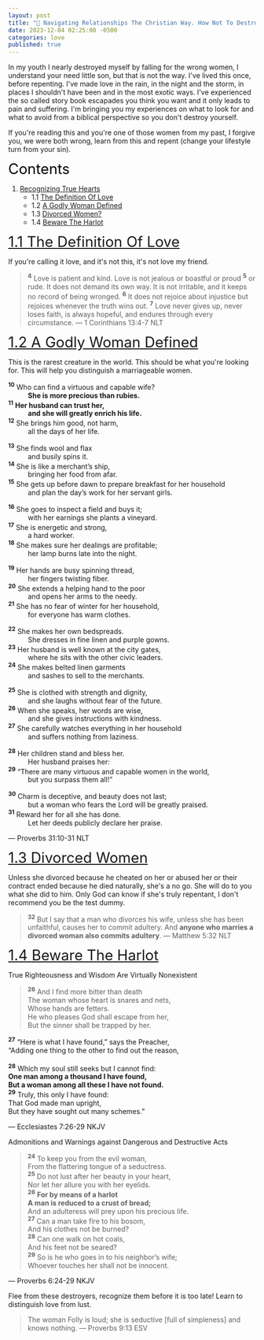 ```yaml
---
layout: post
title: "👫 Navigating Relationships The Christian Way. How Not To Destroy Yourself."
date: 2023-12-04 02:25:00 -0500
categories: love
published: true
---
```


In my youth I nearly destroyed myself by falling for the wrong women, I understand your need little son, but that is not the way. I've lived this once, before repenting. I've made love in the rain, in the night and the storm, in places I shouldn't have been and in the most exotic ways. I've experienced the so called story book escapades you think you want and it only leads to pain and suffering. I'm bringing you my experiences on what to look for and what to avoid from a biblical perspective so you don't destroy yourself.

If you're reading this and you're one of those women from my past, I forgive you, we were both wrong, learn from this and repent (change your lifestyle turn from your sin).

<a name="contents" style="font-size:2.1em;color:black;">Contents</a>

1. <a href="#recognize">Recognizing True Hearts</a>
    - 1.1 <a href="#love">The Definition Of Love</a>
    - 1.2 <a href="#woman">A Godly Woman Defined</a>
    - 1.3 <a href="#divorce">Divorced Women?</a>
    - 1.4 <a href="#beware">Beware The Harlot</a>

<!-- 2. <a href="#responsibility">Responsibility</a>
    - 2.1 <a href="#man">What Is Expected Of Men</a> -->

<!-- - 1.5 <a href="#time">Time Is Limited</a>
- 1.6 <a href="#divorce">Flee From The Divorced</a> -->

<a name="love" href="#contents" style="font-size:2.1em;">1.1 The Definition Of Love</a>

If you're calling it love, and it's not this, it's not love my friend.

> <sup style="font-weight:bold;">4</sup> Love is patient and kind. Love is not jealous or boastful or proud <sup style="font-weight:bold;">5</sup> or rude. It does not demand its own way. It is not irritable, and it keeps no record of being wronged. <sup style="font-weight:bold;">6</sup> It does not rejoice about injustice but rejoices whenever the truth wins out. <sup style="font-weight:bold;">7</sup> Love never gives up, never loses faith, is always hopeful, and endures through every circumstance. &mdash; 1 Corinthians 13:4-7 NLT

<a name="woman" href="#contents" style="font-size:2.1em;">1.2 A Godly Woman Defined</a>

This is the rarest creature in the world. This should be what you're looking for. This will help you distinguish a marriageable women.

> 
<sup style="font-weight:bold;">10</sup> Who can find a virtuous and capable wife?<br>
<span style="margin-left: 40px;">**She is more precious than rubies.**</span><br>
<sup style="font-weight:bold;">11</sup> **Her husband can trust her,**<br>
<span style="margin-left: 40px;">**and she will greatly enrich his life.**</span><br>
<sup style="font-weight:bold;">12</sup> She brings him good, not harm,<br>
<span style="margin-left: 40px;">all the days of her life.</span><br>
> 
<sup style="font-weight:bold;">13</sup> She finds wool and flax<br>
<span style="margin-left: 40px;">and busily spins it.</span><br>
<sup style="font-weight:bold;">14</sup> She is like a merchant’s ship,<br>
<span style="margin-left: 40px;">bringing her food from afar.</span><br>
<sup style="font-weight:bold;">15</sup> She gets up before dawn to prepare breakfast for her household<br>
<span style="margin-left: 40px;">and plan the day’s work for her servant girls.</span><br>
>
<sup style="font-weight:bold;">16</sup> She goes to inspect a field and buys it;<br>
<span style="margin-left: 40px;">with her earnings she plants a vineyard.</span><br>
<sup style="font-weight:bold;">17</sup> She is energetic and strong,<br>
<span style="margin-left: 40px;">a hard worker.</span><br>
<sup style="font-weight:bold;">18</sup> She makes sure her dealings are profitable;<br>
<span style="margin-left: 40px;">her lamp burns late into the night.</span><br>
>
<sup style="font-weight:bold;">19</sup> Her hands are busy spinning thread,<br>
<span style="margin-left: 40px;">her fingers twisting fiber.</span><br>
<sup style="font-weight:bold;">20</sup> She extends a helping hand to the poor<br>
<span style="margin-left: 40px;">and opens her arms to the needy.</span><br>
<sup style="font-weight:bold;">21</sup> She has no fear of winter for her household,<br>
<span style="margin-left: 40px;">for everyone has warm clothes.</span><br>
>
<sup style="font-weight:bold;">22</sup> She makes her own bedspreads.<br>
<span style="margin-left: 40px;">She dresses in fine linen and purple gowns.</span><br>
<sup style="font-weight:bold;">23</sup> Her husband is well known at the city gates,<br>
<span style="margin-left: 40px;">where he sits with the other civic leaders.</span><br>
<sup style="font-weight:bold;">24</sup> She makes belted linen garments<br>
<span style="margin-left: 40px;">and sashes to sell to the merchants.</span><br>
>
<sup style="font-weight:bold;">25</sup> She is clothed with strength and dignity,<br>
<span style="margin-left: 40px;">and she laughs without fear of the future.</span><br>
<sup style="font-weight:bold;">26</sup> When she speaks, her words are wise,<br>
<span style="margin-left: 40px;">and she gives instructions with kindness.</span><br>
<sup style="font-weight:bold;">27</sup> She carefully watches everything in her household<br>
<span style="margin-left: 40px;">and suffers nothing from laziness.</span><br>
>
<sup style="font-weight:bold;">28</sup> Her children stand and bless her.<br>
<span style="margin-left: 40px;">Her husband praises her:</span><br>
<sup style="font-weight:bold;">29</sup> “There are many virtuous and capable women in the world,<br>
<span style="margin-left: 40px;">but you surpass them all!”</span><br>
>
<sup style="font-weight:bold;">30</sup> Charm is deceptive, and beauty does not last;<br>
<span style="margin-left: 40px;">but a woman who fears the Lord will be greatly praised.</span><br>
<sup style="font-weight:bold;">31</sup> Reward her for all she has done.<br>
<span style="margin-left: 40px;">Let her deeds publicly declare her praise.</span>
>
&mdash; Proverbs 31:10-31 NLT

<!-- <a name="beware" href="#contents" style="font-size:2.1em;">1.3 Time Is Limited</a>

> Under construction -->

<a name="divorce" href="#contents" style="font-size:2.1em;">1.3 Divorced Women</a>

Unless she divorced because he cheated on her or abused her or their contract ended because he died naturally, she's a no go. She will do to you what she did to him. Only God can know if she's truly repentant, I don't recommend you be the test dummy.

<!-- Save yourself, and hide your children from the influence of these types of people, lest they grow up in the same misery. -->

> <sup style="font-weight:bold;">32</sup> But I say that a man who divorces his wife, unless she has been unfaithful, causes her to commit adultery. And **anyone who marries a divorced woman also commits adultery**. &mdash; Matthew 5:32 NLT

<a name="beware" href="#contents" style="font-size:2.1em;">1.4 Beware The Harlot</a>

True Righteousness and Wisdom Are Virtually Nonexistent

> <sup style="font-weight:bold;">26</sup> And I find more bitter than death<br>
The woman whose heart is snares and nets,<br>
Whose hands are fetters.<br>
He who pleases God shall escape from her,<br>
But the sinner shall be trapped by her.<br>
>
<sup style="font-weight:bold;">27</sup> “Here is what I have found,” says the Preacher,<br>
“Adding one thing to the other to find out the reason,<br><br>
<sup style="font-weight:bold;">28</sup> Which my soul still seeks but I cannot find:<br>
**One man among a thousand I have found,<br>
But a woman among all these I have not found.**<br>
<sup style="font-weight:bold;">29</sup> Truly, this only I have found:<br>
That God made man upright,<br>
But they have sought out many schemes.”<br>
>
&mdash; Ecclesiastes 7:26-29 NKJV

Admonitions and Warnings against Dangerous and Destructive Acts

> <sup style="font-weight:bold;">24</sup> To keep you from the evil woman,<br>
From the flattering tongue of a seductress.<br>
<sup style="font-weight:bold;">25</sup> Do not lust after her beauty in your heart,<br>
Nor let her allure you with her eyelids.<br>
<sup style="font-weight:bold;">26</sup> **For by means of a harlot**<br>
**A man is reduced to a crust of bread;**<br>
And an adulteress will prey upon his precious life.<br>
<sup style="font-weight:bold;">27</sup> Can a man take fire to his bosom,<br>
And his clothes not be burned?<br>
<sup style="font-weight:bold;">28</sup> Can one walk on hot coals,<br>
And his feet not be seared?<br>
<sup style="font-weight:bold;">29</sup> So is he who goes in to his neighbor’s wife;<br>
Whoever touches her shall not be innocent. 
>
&mdash; Proverbs 6:24-29 NKJV

Flee from these destroyers, recognize them before it is too late! Learn to distinguish love from lust.

> The woman Folly is loud; she is seductive [full of simpleness] and knows nothing. &mdash; Proverbs 9:13 ESV

<script>
    var refTagger = {
        settings: {
            bibleVersion: 'ESV'
        }
    }; 

    (function(d, t) {
        var n=d.querySelector('[nonce]');
        refTagger.settings.nonce = n && (n.nonce||n.getAttribute('nonce'));
        var g = d.createElement(t), s = d.getElementsByTagName(t)[0];
        g.src = 'https://api.reftagger.com/v2/RefTagger.js';
        g.nonce = refTagger.settings.nonce;
        s.parentNode.insertBefore(g, s);
    }(document, 'script'));
</script>